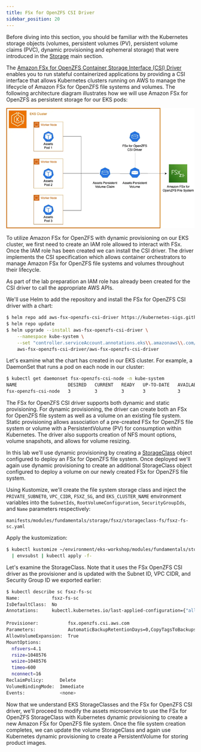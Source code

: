 ```yaml
---
title: FSx for OpenZFS CSI Driver
sidebar_position: 20
---
```


Before diving into this section, you should be familiar with the Kubernetes storage objects (volumes, persistent volumes (PV), persistent volume claims (PVC), dynamic provisioning and ephemeral storage) that were introduced in the [Storage](../index.md) main section.

The [Amazon FSx for OpenZFS Container Storage Interface (CSI) Driver](https://github.com/kubernetes-sigs/aws-fsx-openzfs-csi-driver) enables you to run stateful containerized applications by providing a CSI interface that allows Kubernetes clusters running on AWS to manage the lifecycle of Amazon FSx for OpenZFS file systems and volumes. The following architecture diagram illustrates how we will use Amazon FSx for OpenZFS as persistent storage for our EKS pods:

![Assets with FSx for OpenZFS](./assets/assets-fsxz.webp)

To utilize Amazon FSx for OpenZFS with dynamic provisioning on our EKS cluster, we first need to create an IAM role allowed to interact with FSx. Once the IAM role has been created we can install the CSI driver. The driver implements the CSI specification which allows container orchestrators to manage Amazon FSx for OpenZFS file systems and volumes throughout their lifecycle.

As part of the lab preparation an IAM role has already been created for the CSI driver to call the appropriate AWS APIs.

We'll use Helm to add the repository and install the FSx for OpenZFS CSI driver with a chart:

```bash timeout=300 wait=60
$ helm repo add aws-fsx-openzfs-csi-driver https://kubernetes-sigs.github.io/aws-fsx-openzfs-csi-driver
$ helm repo update
$ helm upgrade --install aws-fsx-openzfs-csi-driver \
    --namespace kube-system \
    --set "controller.serviceAccount.annotations.eks\\.amazonaws\\.com/role-arn"="$FSXZ_IAM_ROLE" \
    aws-fsx-openzfs-csi-driver/aws-fsx-openzfs-csi-driver
```

Let's examine what the chart has created in our EKS cluster. For example, a DaemonSet that runs a pod on each node in our cluster:

```bash
$ kubectl get daemonset fsx-openzfs-csi-node -n kube-system
NAME                   DESIRED   CURRENT   READY   UP-TO-DATE   AVAILABLE   NODE SELECTOR                 AGE
fsx-openzfs-csi-node   3         3         3       3            3           kubernetes.io/os=linux        52s
```

The FSx for OpenZFS CSI driver supports both dynamic and static provisioning. For dynamic provisioning, the driver can create both an FSx for OpenZFS file system as well as a volume on an existing file system. Static provisioning allows association of a pre-created FSx for OpenZFS file system or volume with a PersistentVolume (PV) for consumption within Kubernetes. The driver also supports creation of NFS mount options, volume snapshots, and allows for volume resizing.

In this lab we'll use dynamic provisioning by creating a [StorageClass](https://kubernetes.io/docs/concepts/storage/storage-classes/) object configured to deploy an FSx for OpenZFS file system. Once deployed we'll again use dynamic provisioning to create an additional StorageClass object configured to deploy a volume on our newly created FSx for OpenZFS file system.

Using Kustomize, we'll create the file system storage class and inject the `PRIVATE_SUBNET0`, `VPC_CIDR`, `FSXZ_SG`, and `EKS_CLUSTER_NAME` environment variables into the `SubnetIds`, `RootVolumeConfiguration`, `SecurityGroupIds`, and `Name` parameters respectively:

```file
manifests/modules/fundamentals/storage/fsxz/storageclass-fs/fsxz-fs-sc.yaml
```

Apply the kustomization:

```bash
$ kubectl kustomize ~/environment/eks-workshop/modules/fundamentals/storage/fsxz/storageclass-fs \
  | envsubst | kubectl apply -f-
```

Let's examine the StorageClass. Note that it uses the FSx OpenZFS CSI driver as the provisioner and is updated with the Subnet ID, VPC CIDR, and Security Group ID we exported earlier:

```bash
$ kubectl describe sc fsxz-fs-sc
Name:            fsxz-fs-sc
IsDefaultClass:  No
Annotations:     kubectl.kubernetes.io/last-applied-configuration={"allowVolumeExpansion":true,"apiVersion":"storage.k8s.io/v1","kind":"StorageClass","metadata":{"annotations":{},"name":"fsxz-fs-sc"},"mountOptions":["nfsvers=4.1","rsize=1048576","wsize=1048576","timeo=600","nconnect=16"],"parameters":{"AutomaticBackupRetentionDays":"0","CopyTagsToBackups":"false","CopyTagsToVolumes":"false","DailyAutomaticBackupStartTime":"\"00:00\"","DeploymentType":"\"SINGLE_AZ_HA_2\"","DiskIopsConfiguration":"{\"Mode\": \"AUTOMATIC\"}","OptionsOnDeletion":"[\"DELETE_CHILD_VOLUMES_AND_SNAPSHOTS\"]","ResourceType":"filesystem","RootVolumeConfiguration":"{\"CopyTagsToSnapshots\": false, \"DataCompressionType\": \"LZ4\", \"NfsExports\": [{\"ClientConfigurations\": [{\"Clients\": \"10.42.0.0/16\", \"Options\": [\"rw\",\"crossmnt\",\"no_root_squash\"]}]}], \"ReadOnly\": false, \"RecordSizeKiB\": 128}","SecurityGroupIds":"[\"sg-04b432cd820a78e9e\"]","SkipFinalBackupOnDeletion":"true","SubnetIds":"[\"subnet-04a0e84c1297a99a9\"]","Tags":"[{\"Key\": \"Name\", \"Value\": \"eks-workshop-FSxZ\"}]","ThroughputCapacity":"640","WeeklyMaintenanceStartTime":"\"7:09:00\""},"provisioner":"fsx.openzfs.csi.aws.com","reclaimPolicy":"Delete"}

Provisioner:           fsx.openzfs.csi.aws.com
Parameters:            AutomaticBackupRetentionDays=0,CopyTagsToBackups=false,CopyTagsToVolumes=false,DailyAutomaticBackupStartTime="00:00",DeploymentType="SINGLE_AZ_HA_2",DiskIopsConfiguration={"Mode": "AUTOMATIC"},OptionsOnDeletion=["DELETE_CHILD_VOLUMES_AND_SNAPSHOTS"],ResourceType=filesystem,RootVolumeConfiguration={"CopyTagsToSnapshots": false, "DataCompressionType": "LZ4", "NfsExports": [{"ClientConfigurations": [{"Clients": "10.42.0.0/16", "Options": ["rw","crossmnt","no_root_squash"]}]}], "ReadOnly": false, "RecordSizeKiB": 128},SecurityGroupIds=["sg-04b432cd820a78e9e"],SkipFinalBackupOnDeletion=true,SubnetIds=["subnet-04a0e84c1297a99a9"],Tags=[{"Key": "Name", "Value": "eks-workshop-FSxZ"}],ThroughputCapacity=640,WeeklyMaintenanceStartTime="7:09:00"
AllowVolumeExpansion:  True
MountOptions:
  nfsvers=4.1
  rsize=1048576
  wsize=1048576
  timeo=600
  nconnect=16
ReclaimPolicy:      Delete
VolumeBindingMode:  Immediate
Events:             <none>
```

Now that we understand EKS StorageClasses and the FSx for OpenZFS CSI driver, we'll proceed to modify the assets microservice to use the FSx for OpenZFS StorageClass with Kubernetes dynamic provisioning to create a new Amazon FSx for OpenZFS file system. Once the file system creation completes, we can update the volume StorageClass and again use Kubernetes dynamic provisioning to create a PersistentVolume for storing product images.
